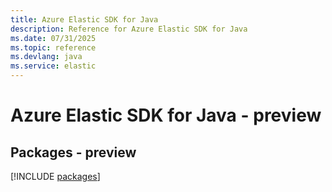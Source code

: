 ```yaml
---
title: Azure Elastic SDK for Java
description: Reference for Azure Elastic SDK for Java
ms.date: 07/31/2025
ms.topic: reference
ms.devlang: java
ms.service: elastic
---
```

# Azure Elastic SDK for Java - preview
## Packages - preview
[!INCLUDE [packages](elastic-index.md)]